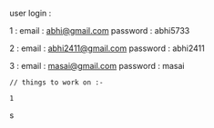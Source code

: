 user login :

1 : email : abhi@gmail.com
    password :  abhi5733

2 :  email : abhi2411@gmail.com
     password : abhi2411    

3 : email : masai@gmail.com
    password : masai     




    // things to work on :-

    1 

s